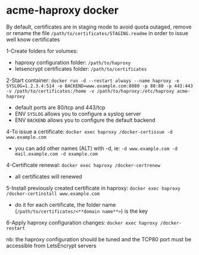 # acme-haproxy docker

By default, certificates are in staging mode to avoid quota outaged, remove or rename the file `/path/to/certificates/STAGING.readme` in order to issue well know certificates

1-Create folders for volumes:

 - haproxy configuration folder: `/path/to/haproxy`
 - letsencrypt certificates folder: `/path/to/certificates`

2-Start container: `docker run -d --restart always --name haproxy -e SYSLOG=1.2.3.4:514 -e BACKEND=www.example.com:8080 -p 80:80 -p 443:443 -v /path/to/certificates:/home -v /path/to/haproxy:/etc/haproxy acme-haproxy`

 - default ports are 80/tcp and 443/tcp
 - ENV `SYSLOG` allows you to configure a syslog server
 - ENV `BACKEND` allows you to configure the default backend

4-To issue a certificate: `docker exec haproxy /docker-certissue -d www.example.com`

 - you can add other names (ALT) with -d, ie: `-d www.example.com -d mail.example.com -d example.com`

4-Certificate renewal: `docker exec haproxy /docker-certrenew`
 
 - all certificates will renewed

5-Install previously created certificate in haproxy: `docker exec haproxy /docker-certinstall www.example.com`

 - do it for each certificate, the folder name (`/path/to/certificates/<**domain name**>`) is the key

6-Apply haproxy configuration changes: `docker exec haproxy /docker-restart`

nb: the haproxy configuration should be tuned and the TCP80 port must be accessible from LetsEncrypt servers
